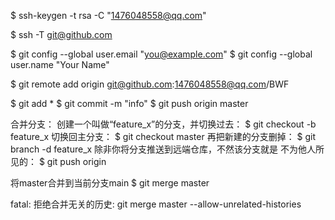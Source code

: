 $ ssh-keygen -t rsa -C "1476048558@qq.com"

$ ssh -T git@github.com

$ git config --global user.email "you@example.com"
$ git config --global user.name "Your Name"


$ git remote add origin git@github.com:1476048558@qq.com/BWF

$ git add *
$ git commit -m "info"
$ git push origin master

合并分支：
创建一个叫做“feature_x”的分支，并切换过去：
$ git checkout -b feature_x
切换回主分支：
$ git checkout master
再把新建的分支删掉：
$ git branch -d feature_x
除非你将分支推送到远端仓库，不然该分支就是 不为他人所见的：
$ git push origin <branch>

将master合并到当前分支main 
$ git merge master

fatal: 拒绝合并无关的历史:
git merge master --allow-unrelated-histories